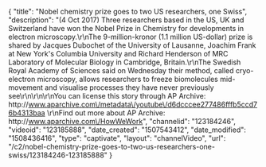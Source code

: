 {
    "title": "Nobel chemistry prize goes to two US researchers, one Swiss",
    "description": "(4 Oct 2017) Three researchers based in the US, UK and Switzerland have won the Nobel Prize in Chemistry for developments in electron microscopy.\r\nThe 9-million-kronor (1.1 million US-dollar) prize is shared by Jacques Dubochet of the University of Lausanne, Joachim Frank at New York's Columbia University and Richard Henderson of MRC Laboratory of Molecular Biology in Cambridge, Britain.\r\nThe Swedish Royal Academy of Sciences said on Wednesday their method, called cryo-electron microscopy, allows researchers to freeze biomolecules mid-movement and visualise processes they have never previously see\r\n\r\n\r\nYou can license this story through AP Archive: http:\/\/www.aparchive.com\/metadata\/youtube\/d6dcccee277486fffb5ccd76b4313baa \r\nFind out more about AP Archive: http:\/\/www.aparchive.com\/HowWeWork",
    "channelid": "123184246",
    "videoid": "123185888",
    "date_created": "1507543412",
    "date_modified": "1508436416",
    "type": "captivate",
    "layout": "channelVideo",
    "url": "\/c2\/nobel-chemistry-prize-goes-to-two-us-researchers-one-swiss\/123184246-123185888"
}